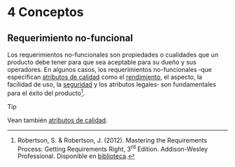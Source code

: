 # 4 Conceptos

## Requerimiento no-funcional

Los requerimientos no-funcionales son propiedades o cualidades que un producto
debe tener para que sea aceptable para su dueño y sus operadores. En algunos
casos, los requerimientos no-funcionales ‑que especifican [atributos de
calidad](./4_Atributo_de_calidad.md) como el [rendimiento](./4_Rendimiento.md),
el aspecto, la facilidad de uso, la [seguridad](./4_Seguridad.md) y los
atributos legales‑ son fundamentales para el éxito del producto[^1].

[^1]: Robertson, S. & Robertson, J. (2012). Mastering the Requirements Process:
    Getting Requirements Right, 3<sup>rd</sup> Edition. Addison-Wesley
    Professional. Disponible en
    [biblioteca](https://catalogo.ucu.edu.uy/cgi-bin/koha/opac-detail.pl?biblionumber=121158).

> [!TIP]
> Vean también [atributos de calidad](./4_Atributo_de_calidad.md).
